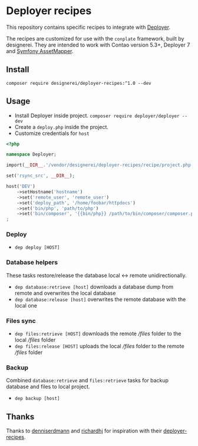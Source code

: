 # Deployer recipes

This repository contains specific recipes to integrate with [Deployer](https://deployer.org/).

The recipes are customized for use with the `conplate` framework, built by designerei. They are intended to work with 
Contao version 5.3+, Deployer 7 and [Symfony AssetMapper](https://symfony.com/doc/current/frontend/asset_mapper.html).

## Install

`composer require designerei/deployer-recipes:^1.0 --dev`

## Usage

- Install Deployer inside project. `composer require deployer/deployer --dev`
- Create a `deploy.php` inside the project.
- Customize credentials for `host`

```php
<?php

namespace Deployer;

import(__DIR__.'/vendor/designerei/deployer-recipes/recipe/project.php');

set('rsync_src', __DIR__);

host('DEV')
    ->setHostname('hostname')
    ->set('remote_user', 'remote_user')
    ->set('deploy_path', '/home/foobar/httpdocs')
    ->set('bin/php', 'path/to/php')
    ->set('bin/composer', '{{bin/php}} /path/to/bin/composer/composer.phar')
;
```

### Deploy

- `dep deploy [HOST]`

### Database helpers

These tasks restore/release the database local <-> remote unidirectionally.

- `dep database:retrieve [host]` downloads a database dump from remote and overwrites the local database
- `dep database:release [host]` overwrites the remote database with the local one

### Files sync

- `dep files:retrieve [HOST]` downloads the remote _/files_ folder to the local _/files_ folder
- `dep files:release [HOST]` uploads the local _/files_ folder to the remote _/files_ folder


### Backup

Combined `database:retrieve` and `files:retrieve` tasks for backup database and files to local project.

- `dep backup [host]`

## Thanks

Thanks to [denniserdmann](https://github.com/denniserdmann) and [richardhj](https://github.com/richardhj) for inspiration
with their [deployer-recipes](https://github.com/nutshell-framework/deployer-recipes).